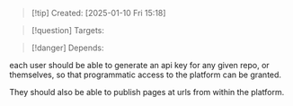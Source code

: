 
>[!tip] Created: [2025-01-10 Fri 15:18]

>[!question] Targets: 

>[!danger] Depends: 

each user should be able to generate an api key for any given repo, or themselves, so that programmatic access to the platform can be granted.

They should also be able to publish pages at urls from within the platform.
